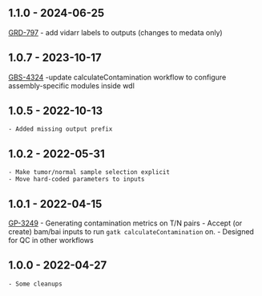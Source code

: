 ## 1.1.0 - 2024-06-25
[GRD-797](https://jira.oicr.on.ca/browse/GRD-797) - add vidarr labels to outputs (changes to medata only)
## 1.0.7 - 2023-10-17
[GBS-4324](https://jira.oicr.on.ca/browse/GBS-4324) -update calculateContamination workflow to configure assembly-specific modules inside wdl
## 1.0.5 - 2022-10-13
    - Added missing output prefix
## 1.0.2 - 2022-05-31
    - Make tumor/normal sample selection explicit
    - Move hard-coded parameters to inputs
## 1.0.1 - 2022-04-15
[GP-3249](https://jira.oicr.on.ca/browse/GP-3249) - Generating contamination metrics on T/N pairs
    - Accept (or create) bam/bai inputs to run `gatk calculateContamination` on.
    - Designed for QC in other workflows
## 1.0.0 - 2022-04-27
    - Some cleanups


